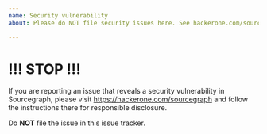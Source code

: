 ```yaml
---
name: Security vulnerability
about: Please do NOT file security issues here. See hackerone.com/sourcegraph instead.

---
```


# !!! STOP !!!

If you are reporting an issue that reveals a security vulnerability in Sourcegraph, please visit
https://hackerone.com/sourcegraph and follow the instructions there for responsible disclosure.

Do **NOT** file the issue in this issue tracker.
